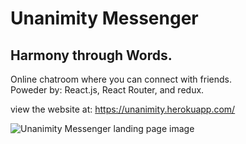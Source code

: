 # Unanimity Messenger
## Harmony through Words.

Online chatroom where you can connect with friends. <br />
Poweder by: React.js, React Router, and redux.

view the website at: https://unanimity.herokuapp.com/

<image src="https://github.com/Blaine137/unanimityFIREBASE/blob/master/primaryimageofpage.png" alt="Unanimity Messenger landing page image" />
